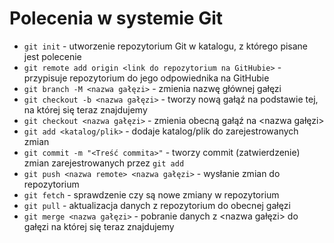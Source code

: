 # Polecenia w systemie Git

- `git init` - utworzenie repozytorium Git w katalogu, z którego pisane jest polecenie
- `git remote add origin <link do repozytorium na GitHubie>` - przypisuje repozytorium do jego odpowiednika na GitHubie
- `git branch -M <nazwa gałęzi>` - zmienia nazwę głównej gałęzi
- `git checkout -b <nazwa gałęzi>` - tworzy nową gałąź na podstawie tej, na której się teraz znajdujemy
- `git checkout <nazwa gałęzi>` - zmienia obecną gałąź na <nazwa gałęzi>
- `git add <katalog/plik>` - dodaje katalog/plik do zarejestrowanych zmian
- `git commit -m "<Treść commita>"` - tworzy commit (zatwierdzenie) zmian zarejestrowanych przez `git add`
- `git push <nazwa remote> <nazwa gałęzi>` - wysłanie zmian do repozytorium
- `git fetch` - sprawdzenie czy są nowe zmiany w repozytorium
- `git pull` - aktualizacja danych z repozytorium do obecnej gałęzi
- `git merge <nazwa gałęzi>` - pobranie danych z <nazwa gałęzi> do gałęzi na której się teraz znajdujemy